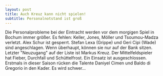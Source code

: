 ```yaml
---
layout: post
title: Auch Kreuz kann nicht spielen!
subtitle: Personalnotstand ist groß
---
```


Die Personalprobleme bei der Eintracht werden vor dem morgigen Spiel in Bochum immer größer. Es fehlen: Keller, Jones, Möller und Tsoumou-Madza verletzt. Alex Schur ist gesperrt. Stefan Lexa (Grippe) und Geri Cipi (Wade) sind angeschlagen. Wenn überhaupt, können sie nur auf der Bank sitzen. Letzter "Neuzugang" auf der Liste ist Markus Kreuz. Der Mittelfeldspieler hat Fieber, Durchfall und Schüttelfrost. Ein Einsatz ist ausgeschlossen. Erstmals in dieser Saison rücken die Talente Daniyel Cimen und Baldo di Gregorio in den Kader. Es wird schwer...


